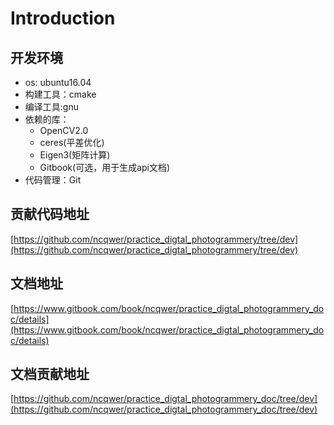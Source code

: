 # Introduction

## 开发环境
- os: ubuntu16.04
- 构建工具：cmake
- 编译工具:gnu
- 依赖的库：
    + OpenCV2.0
    + ceres(平差优化)
    + Eigen3(矩阵计算)
    + Gitbook(可选，用于生成api文档)
- 代码管理：Git


## 贡献代码地址

[https://github.com/ncqwer/practice_digtal_photogrammery/tree/dev](https://github.com/ncqwer/practice_digtal_photogrammery/tree/dev)

## 文档地址
[https://www.gitbook.com/book/ncqwer/practice_digtal_photogrammery_doc/details](https://www.gitbook.com/book/ncqwer/practice_digtal_photogrammery_doc/details)

## 文档贡献地址

[https://github.com/ncqwer/practice_digtal_photogrammery_doc/tree/dev](https://github.com/ncqwer/practice_digtal_photogrammery_doc/tree/dev)
